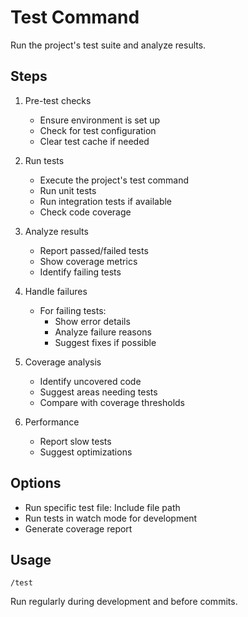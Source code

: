 # Test Command

Run the project's test suite and analyze results.

## Steps

1. Pre-test checks
   - Ensure environment is set up
   - Check for test configuration
   - Clear test cache if needed

2. Run tests
   - Execute the project's test command
   - Run unit tests
   - Run integration tests if available
   - Check code coverage

3. Analyze results
   - Report passed/failed tests
   - Show coverage metrics
   - Identify failing tests

4. Handle failures
   - For failing tests:
     - Show error details
     - Analyze failure reasons
     - Suggest fixes if possible

5. Coverage analysis
   - Identify uncovered code
   - Suggest areas needing tests
   - Compare with coverage thresholds

6. Performance
   - Report slow tests
   - Suggest optimizations

## Options

- Run specific test file: Include file path
- Run tests in watch mode for development
- Generate coverage report

## Usage

```
/test
```

Run regularly during development and before commits.